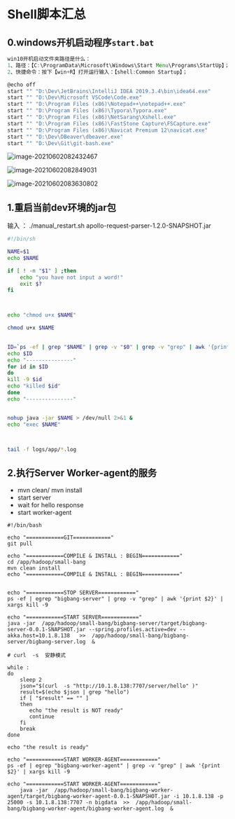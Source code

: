 # Shell脚本汇总

## 0.windows开机启动程序`start.bat`

```java
win10开机启动文件夹路径是什么：
1、路径：【C:\ProgramData\Microsoft\Windows\Start Menu\Programs\StartUp】；
2、快捷命令：按下【win+R】打开运行输入：【shell:Common Startup】；
```

```bash
@echo off
start "" "D:\Dev\JetBrains\IntelliJ IDEA 2019.3.4\bin\idea64.exe"
start "" "D:\Dev\Microsoft VSCode\Code.exe"
start "" "D:\Program Files (x86)\Notepad++\notepad++.exe"
start "" "D:\Program Files (x86)\Typora\Typora.exe"
start "" "D:\Program Files (x86)\NetSarang\Xshell.exe"
start "" "D:\Program Files (x86)\FastStone Capture\FSCapture.exe"
start "" "D:\Program Files (x86)\Navicat Premium 12\navicat.exe"
start "" "D:\Dev\DBeaver\dbeaver.exe"
start "" "D:\Dev\Git\git-bash.exe"
```

![image-20210602082432467](D:\Dev\SrcCode\spring-boot-climbing\data-climbing-manuscripts\src\main\linux\Shell脚本汇总.assets\image-20210602082432467.png)

![image-20210602082849031](D:\Dev\SrcCode\spring-boot-climbing\data-climbing-manuscripts\src\main\linux\Shell脚本汇总.assets\image-20210602082849031.png)

![image-20210602083630802](D:\Dev\SrcCode\spring-boot-climbing\data-climbing-manuscripts\src\main\linux\Shell脚本汇总.assets\image-20210602083630802.png)

## 1.重启当前dev环境的jar包

输入 ： ./manual_restart.sh apollo-request-parser-1.2.0-SNAPSHOT.jar

```sh
#!/bin/sh

NAME=$1
echo $NAME

if [ ! -n "$1" ] ;then
    echo "you have not input a word!"
	exit $?
fi



echo "chmod u+x $NAME"

chmod u+x $NAME
 

ID=`ps -ef | grep "$NAME" | grep -v "$0" | grep -v "grep" | awk '{print $2}'`
echo $ID
echo "---------------"
for id in $ID
do
kill -9 $id
echo "killed $id"
done
echo "---------------"


nohup java -jar $NAME > /dev/null 2>&1 &
echo "exec $NAME"



tail -f logs/app/*.log
```





## 2.执行Server Worker-agent的服务

- mvn clean/ mvn install 
- start server
- wait for hello response
- start worker-agent

```shell
#!/bin/bash

echo "============GIT============"
git pull

echo "============COMPILE & INSTALL : BEGIN============"
cd /app/hadoop/small-bang
mvn clean install
echo "============COMPILE & INSTALL : BEGIN============"


echo "============STOP SERVER============"
ps -ef | egrep "bigbang-server" | grep -v "grep" | awk '{print $2}' | xargs kill -9

echo "============START SERVER============"
java -jar  /app/hadoop/small-bang/bigbang-server/target/bigbang-server-0.0.1-SNAPSHOT.jar --spring.profiles.active=dev --akka.host=10.1.8.138   >>  /app/hadoop/small-bang/bigbang-server/bigbang-server.log  &

# curl  -s  安静模式

while :
do
	sleep 2 
	json="$(curl  -s "http://10.1.8.138:7707/server/hello" )"
	result=$(echo $json | grep "hello")
	if [ "$result" == "" ]
    then
       echo "the result is NOT ready"
       continue
    fi
    break
done 

echo "the result is ready"

echo "============START WORKER-AGENT============"
ps -ef | egrep "bigbang-worker-agent" | grep -v "grep" | awk '{print $2}' | xargs kill -9

echo "============START WORKER-AGENT============"
    java -jar  /app/hadoop/small-bang/bigbang-worker-agent/target/bigbang-worker-agent-0.0.1-SNAPSHOT.jar -i 10.1.8.138 -p 25000 -s 10.1.8.138:7707 -n bigdata  >>  /app/hadoop/small-bang/bigbang-worker-agent/bigbang-worker-agent.log  &

```

